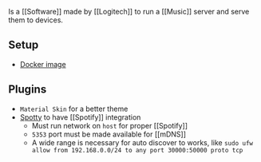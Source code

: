Is a [[Software]] made by [[Logitech]] to run a [[Music]] server and serve them to devices.
## Setup
- [Docker image](https://registry.hub.docker.com/r/lmscommunity/logitechmediaserver/#!)
## Plugins
- `Material Skin` for a better theme
- [Spotty](https://github.com/michaelherger/Spotty-Plugin) to have [[Spotify]] integration
	- Must run network on `host` for proper [[Spotify]]
	- `5353` port must be made available for [[mDNS]]
	- A wide range is necessary for auto discover to works, like `sudo ufw allow from 192.168.0.0/24 to any port 30000:50000 proto tcp`
